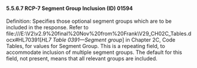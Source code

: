 #### 5.5.6.7 RCP-7 Segment Group Inclusion (ID) 01594 

Definition: Specifies those optional segment groups which are to be included in the response. Refer to file:///E:\V2\v2.9%20final%20Nov%20from%20Frank\V29_CH02C_Tables.docx#HL70391[_HL7 Table 0391—Segment group_] in Chapter 2C, Code Tables, for values for Segment Group. This is a repeating field, to accommodate inclusion of multiple segment groups. The default for this field, not present, means that all relevant groups are included.
